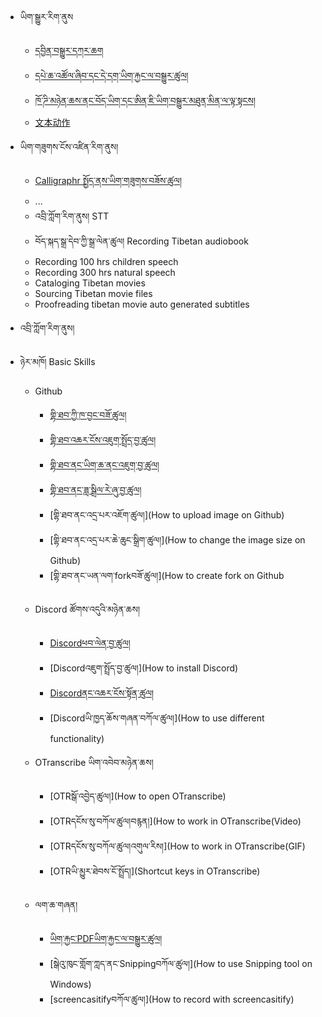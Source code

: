 - ཡིག་སྒྱུར་རིག་ནུས
  - [དབྱིན་བསྒྱུར་དཀར་ཆག](mt/boen-catalog.md)
  - [དཔེ་ཆ་འཚོལ་ཞིབ་དང་དེ་དག་ཡིག་རྐྱང་ལ་བསྒྱུར་ཚུལ།](mt/bo-versions.md)
  - [ཁོ་ཌི་མཉེན་ཆས་ནང་བོད་ཡིག་དང་ཨིན་ཇི་ཡིག་བསྒྱུར་མཐུན་མིན་ལ་ལྟ་སྟངས།](mt/proofreading-alignment.md)
  - [文本动作](quick-start/actions.md)
- ཡིག་གཟུགས་ངོས་འཛིན་རིག་ནུས།
  - [Calligraphr སྤྱོད་ནས་ཡིག་གཟུགས་བཟོས་ཚུལ།](ocr/new-font-with-calligraphr.md)
  - ...
  - འབྲི་ཀློག་རིག་ནུས། STT
  - བོད་སྐད་སྒྲ་དེབ་ཀྱི་སྒྲ་ལེན་ཚུལ། Recording Tibetan audiobook
  - Recording 100 hrs children speech
  - Recording 300 hrs natural speech
  - Cataloging Tibetan movies
  - Sourcing Tibetan movie files
  - Proofreading tibetan movie auto generated subtitles

- འབྲི་ཀློག་རིག་ནུས།
- ཉེར་མཁོ། Basic Skills
   - Github
     - [གྷི་ཐབ་ཀྱི་ཁ་བྱང་བཟོ་ཚུལ།](howto/create-github-account.md)
     - [གྷི་ཐབ་འཆར་ངོས་འཇུག་སྤྲོད་བྱ་ཚུལ།](howto/install-github-desktop.md)
     - [གྷི་ཐབ་ནང་ཡིག་ཆ་ནང་འཇུག་བྱ་ཚུལ།](howto/upload-file-github.md)
     - [གྷི་ཐབ་ནང་ཟླ་སྒྲིལ་རེ་ཞུ་བྱ་ཚུལ།](howto/create-pull-request-github.md)
     - [གྷི་ཐབ་ནང་འདྲ་པར་འཇོག་ཚུལ།](How to upload image on Github)
     - [གྷི་ཐབ་ནང་འདྲ་པར་ཆེ་ཆུང་སྒྲིག་ཚུལ།](How to change the image size on Github)
     - [གྷི་ཐབ་ནང་ཡན་ལག་forkབཟོ་ཚུལ།](How to create fork on Github

  - Discord ཚོགས་འདུའི་མཉེན་ཆས།
     - [Discordཕབ་ལེན་བྱ་ཚུལ།](howto/download-discord.md)
     - [Discordའཇུག་སྤྲོད་བྱ་ཚུལ།](How to install Discord)
     - [Discordནང་འཆར་ངོས་སྟོན་ཚུལ།](howto/share-screen-discord.md)
     - [Discordཡི་ཁྱད་ཆོས་གཞན་བཀོལ་ཚུལ།](How to use different functionality)

  - OTranscribe ཡིག་འབེབ་མཉེན་ཆས།
    - [OTRསྒོ་འབྱེད་ཚུལ།](How to open OTranscribe)
    - [OTRདངོས་སུ་བཀོལ་ཚུལ།བརྙན།](How to work in OTranscribe(Video)
    - [OTRདངོས་སུ་བཀོལ་ཚུལ།འགུལ་རིས།](How to work in OTranscribe(GIF)
    - [OTRཡི་མྱུར་ཐེབས་ངོ་སྤྲོད།](Shortcut keys in OTranscribe)

  - ལག་ཆ་གཞན།
    - [ཡིག་རྐྱང་PDFཡིག་རྐྱང་ལ་བསྒྱུར་ཚུལ།]()
    - [སྒེའུ་ཁུང་གློག་ཀླད་ནང་Snippingབཀོལ་ཚུལ།](How to use Snipping tool on Windows)
    - [screencasitifyབཀོལ་ཚུལ།](How to record with screencasitify)

